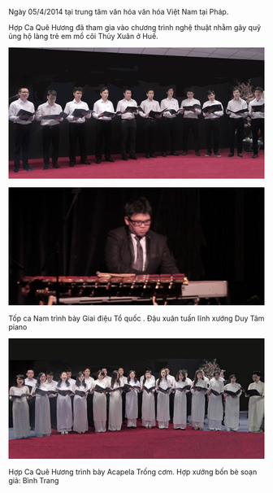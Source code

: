 <!--
title: Hợp Ca Quê Hương tham gia gây quỹ ủng hộ làng trẻ em mồ côi Thủy Xuân ở Huế
author: Tich Ky
-->

Ngày 05/4/2014 tại trung tâm văn hóa văn hóa Việt Nam tại Pháp.

Hợp Ca Quê Hương đã tham gia vào chương trình nghệ thuật nhằm gây quỹ ủng hộ làng trẻ em mồ côi Thủy Xuân ở Huế. 

![](img_3188ok-650.jpg)

![](img_2716-ok-650.jpg)

Tốp ca Nam trình bày Giai điệu Tổ quốc . Đậu xuân tuấn lĩnh xướng Duy Tâm piano

![](img_3173-ok-650.jpg)

Hợp Ca Quê Hương trình bày Acapela Trống cơm. Hợp xướng bốn bè  soạn giả: Bình Trang
 
 